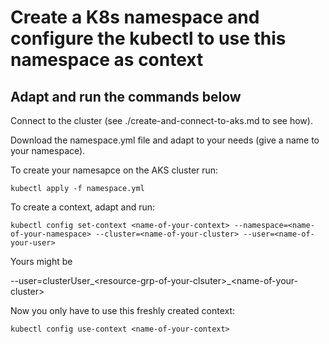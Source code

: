 # Create a K8s namespace and configure the kubectl to use this namespace as context

## Adapt and run the commands below 

Connect to the cluster (see ./create-and-connect-to-aks.md to see how).

Download the namespace.yml file and adapt to your needs (give a name to your namespace).

To create your namesapce on the AKS cluster run:

```
kubectl apply -f namespace.yml
```

To create a context, adapt and run:

```
kubectl config set-context <name-of-your-context> --namespace=<name-of-your-namespace> --cluster=<name-of-your-cluster> --user=<name-of-your-user>
```

Yours might be

--user=clusterUser\_\<resource-grp-of-your-clsuter>\_\<name-of-your-cluster>


Now you only have to use this freshly created context:

```
kubectl config use-context <name-of-your-context>
```